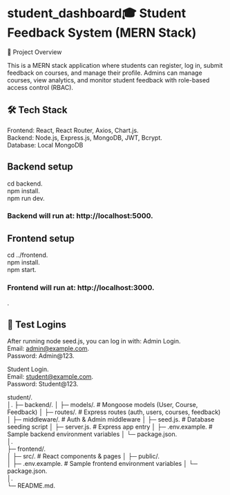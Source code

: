 # student_dashboard🎓 Student Feedback System (MERN Stack)
📌 Project Overview

This is a MERN stack application where students can register, log in, submit feedback on courses, and manage their profile.
Admins can manage courses, view analytics, and monitor student feedback with role-based access control (RBAC).

## 🛠️ Tech Stack
Frontend: React, React Router, Axios, Chart.js.  
Backend: Node.js, Express.js, MongoDB, JWT, Bcrypt.  
Database: Local MongoDB

## Backend setup
cd backend.  
npm install.  
npm run dev.  
### Backend will run at: http://localhost:5000.  

## Frontend setup
cd ../frontend.  
npm install.  
npm start.  
### Frontend will run at: http://localhost:3000.  

.

## 🔑 Test Logins
After running node seed.js, you can log in with:
Admin Login.  
Email: admin@example.com.  
Password: Admin@123.  

Student Login.  
Email: student@example.com.  
Password: Student@123.  

student/.  
│. 
├─ backend/.
│   ├─ models/.         # Mongoose models (User, Course, Feedback)
│   ├─ routes/.         # Express routes (auth, users, courses, feedback)
│   ├─ middleware/.      # Auth & Admin middleware
│   ├─ seed.js.          # Database seeding script
│   ├─ server.js.        # Express app entry
│   ├─ .env.example.     # Sample backend environment variables
│   └─ package.json.  
│.  
├─ frontend/.  
│   ├─ src/.             # React components & pages
│   ├─ public/.  
│   ├─ .env.example.      # Sample frontend environment variables
│   └─ package.json.  
│.  
└─ README.md.  
